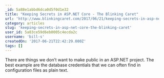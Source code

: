 ```yaml
---
_id: 5a88e1abbd6dca0d5f0d1e32
title: "Keeping Secrets in ASP.NET Core - The Blinking Caret"
url: 'http://www.blinkingcaret.com/2017/06/21/keeping-secrets-in-asp-net-core/'
category: articles
slug: 'keeping-secrets-in-asp-net-core-the-blinking-caret'
user_id: 5a83ce59d6eb0005c4ecda2c
username: 'bill-s'
createdOn: '2017-06-21T22:42:29.000Z'
tags: []
---
```


There are things we don’t want to make public in an ASP.NET project. The best example are the database credentials that we can often find in configuration files as plain text.
